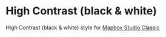 # High Contrast (black & white)

High Contrast (black & white) style for [Mapbox Studio Classic](https://www.mapbox.com/mapbox-studio-classic/)